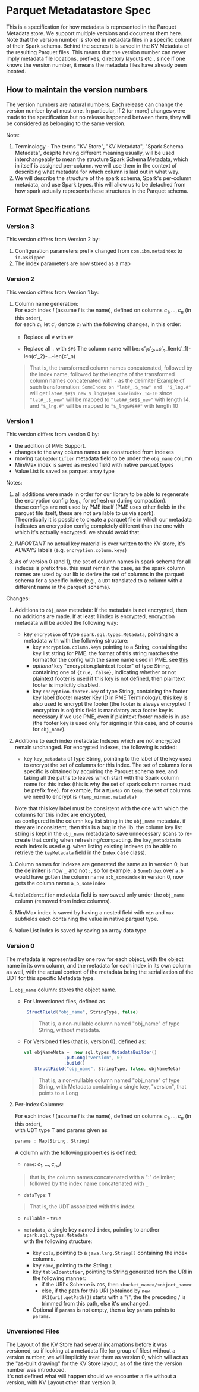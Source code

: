 <!--
 -- Copyright 2021 IBM Corp.
 -- SPDX-License-Identifier: Apache-2.0
 -->

# Parquet Metadatastore Spec

This is a specification for how metadata is represented in the Parquet Metadata store. We support multiple versions and document them here. 
Note that the version number is stored in metadata files in a specific column of their Spark schema.
Behind the scenes it is saved in the KV Metadata of the resulting Parquet files.
This means that the version
number can never imply metadata file locations, prefixes, directory layouts etc.,
since if one knows the version number, it means the metadata files have
already been located.

## How to maintain the version numbers
The version numbers are natural numbers.
Each release can change the version number by at most one.
In particular, if 2 (or more) changes were made to the specification but no release happened between them, they will be considered as belonging to the same version.

Note: 

1. Terminology - The terms "KV Store", "KV Metadata", "Spark Schema Metadata", despite having
different meaning usually, will be used interchangeably to mean the structure
Spark Schema Metadata, which in itself is assigned per-column.
we will use them in the context of describing 
what metadata for which column is laid out in what way.
2. We will describe the structure of the spark schema, Spark's per-column 
    metadata, and use Spark types. this will allow us to be detached 
    from how spark actually represents these structures in the Parquet schema.
 
## Format Specifications

### Version 3

This version differs from Version 2 by:

1. Configuration parameters prefix changed from `com.ibm.metaindex` to `io.xskipper`
2. The index parameters are now stored as a map

### Version 2 

This version differs from Version 1 by:

1. Column name generation:  
For each index $I$ (assume $I$ is the name), defined on columns $c_1,...,c_n$ (in this order),  
for each $c_i$, let $c'_i$ denote $c_i$ with the following changes, in this order:
    * Replace all `#` with `##`
    
    * Replace all `.` with `$#$`
The column name will be:  $c'_1c'_2...c'_n\_I$len(c'_1)-len(c'_2)-...-len(c'_n)

     > That is, the transformed column names concatenated, followed by the index name,
      followed by the lengths of the transformed column names concatenated with `-` as the delimiter
     Example of such transformation:
     `SomeIndex on "lat#_.$_new" and  "$_lng.#"` will get `lat##_$#$$_new_$_lng$#$##_someindex_14-10`
     since `"lat#_.$_new"` will be mapped to `"lat##_$#$$_new"` with length 14, and `"$_lng.#"` will be mapped to `"$_lng$#$##"` with length 10

### Version 1
 
This version differs from version 0 by:

 * the addition of PME Support.
 * changes to the way column names are constructed from indexes
 * moving `tableIdentifier` metadata field to be under the `obj_name` column
 * Min/Max index is saved as nested field with native parquet types
 * Value List is saved as parquet array type

Notes:

 1. all additions were made in order for our library to be able to regenerate the encryption config (e.g., for refresh or during compaction).  
 these configs are not used by PME itself (PME uses other fields in the parquet file itself, these are not available to us via spark).  
 Theoretically it is possible to create a parquet file in which our metadata indicates an encryption config completely different than the one with which it's actually encrypted. we should avoid that.

 2. *IMPORTANT* no actual key material is ever written to the KV store, it's ALWAYS labels (e.g. `encryption.column.keys`)

 3. As of version 0 (and 1), the set of column names in spark schema for all indexes
 is prefix free. this must remain the case, as the spark column names are used by our lib to
 derive the set of columns in the parquet schema for a specific index (e.g., a `UDT` translated to a column
 with a different name in the parquet schema).

Changes:

1. Additions to `obj_name` metadata:
    If the metadata is not encrypted, then no additions are made.
    If at least 1 index is encrypted, encryption metadata will be added the following way:
    - key `encryption` of type `spark.sql.types.Metadata`, pointing to a metadata with
    with the following structure:
       - key `encryption.column.keys` pointing to a String, containing the key list string for PME.
       the format of this string matches the format for the config with the same name used in PME. see [this](https://cloud.ibm.com/docs/AnalyticsEngine?topic=AnalyticsEngine-parquet-encryption&locale=en)
       - *optional* key "encryption.plaintext.footer" of type String, containing one of `{true, false}`, indicating whether or not plaintext footer is used
       if this key is not defined, then plaintext footer is implicitly disabled.
       - key `encryption.footer.key` of type String, containing the footer key label (footer master Key ID in PME Terminology).
       this key is also used to encrypt the footer (the footer is always encrypted if encryption is on)
       this field is mandatory as a footer key is necessary if we use PME, even if plaintext
       footer mode is in use (the footer key is used only for signing in this case, and of course for `obj_name`).
       
2. Additions to each index metadata:
    Indexes which are not encrypted remain unchanged.
    For encrypted indexes, the following is added:
    - key `key_metadata` of type String, pointing to the label of the key used to encrypt
    the set of columns for this index. 
    The set of columns for a specific is obtained by acquiring the Parquet schema tree,
    and taking all the paths to leaves which start with the Spark column name for this index
    (this is why the set of spark column names must be prefix free).
    for example, for a `MinMax` on `temp`,
    the set of columns we need to encrypt is `{temp_minmax.metadata}`
    
    Note that this key label must be consistent with the one with which the columns for this index are encrypted,  
    as configured in the column key list string in the `obj_name` metadata. if they are inconsistent, then this is a bug in the lib.
    the column key list string is kept in the `obj_name` metadata to save unnecessary scans
    to re-create that config when refreshing/compacting. the `key_metadata` in each index is used
    e.g. when listing existing indexes (to be able to retrieve the `keyMetadata` field in the `Index` case class).
    
3. Column names for indexes are generated the same as in version 0, but the delimiter is now `_` 
   and not `:`, so for example, a `SomeIndex` over `a,b` would have gotten the column name `a:b_someindex` in version 0, now gets the column name `a_b_someindex`
   
4. `tableIdentifier` metadata field is now saved only under the `obj_name` column (removed from index columns).

5. Min/Max index is saved by having a nested field with `min` and `max` subfields each containing the value in native parquet type.

6. Value List index is saved by saving an array data type

### Version 0 

The metadata is represented by one row for each object, with the object 
name in its own column, and the metadata for each index in its own column as well,
with the actual content of the metadata being the serialization of the UDT
for this specific Metadata type.

1. `obj_name` column:
    stores the object name.
    * For Unversioned files, defined as
        ```scala
         StructField("obj_name", StringType, false)
        ```
         > That is, a non-nullable column named "obj_name"
                 of type String, without metadata.
    * For Versioned files (that is, version 0), defined as:
        ```scala
        val objNameMeta =  new sql.types.MetadataBuilder()
                       .putLong("version", 0)
                       .build()
            StructField("obj_name", StringType, false, objNameMeta)
        ```
        > That is, a non-nullable column named "obj_name"
         of type String, with Metadata containing a single key, "version", 
         that points to a Long
2. Per-Index Columns:

    For each index $I$ (assume $I$ is the name), defined on columns $c_1,...,c_n$ (in this order),  
    with UDT type T and params given as

    ```scala 
    params : Map[String, String] 
    ```
   
   A column with the following properties is defined:
   
   - `name`: $c_1,...,c_n$_$I$
   > that is, the column names concatenated with a ":" delimiter, followed by 
   the index name concatenated with `_`
   - `dataType`: `T`
   > That is, the UDT associated with this index.
   - `nullable` - `true`
   - `metadata`, a single key named `index`, pointing to another `spark.sql.types.Metadata`  
   with the following structure:
   
        * key `cols`, pointing to a `java.lang.String[]` containing the index columns.
        * key `name`, pointing to the String `I`
        * key `tableIdentifier`, pointing to String generated from the URI in the following manner:
            - if the URI's Scheme is `COS`, then `<bucket_name>/<object_name>`
            - else, if the path for this URI (obtained by `new URI(uri).getPath()`)
             starts with a "/", the the preceding / is trimmed from this path, else it's unchanged.
        * Optional if `params` is not empty, then a key `params` points to `params`.

### Unversioned Files

The Layout of the KV Store had several incarnations before it was versioned, so if looking at a metadata file (or group of files) without a version number, 
we will implicitly treat them as version 0, which will act as  the "as-built drawing" for the KV Store layout, as of the time the version number was introduced.  
It's not defined what will happen should we encounter a file without a version, with KV Layout other than version 0.
